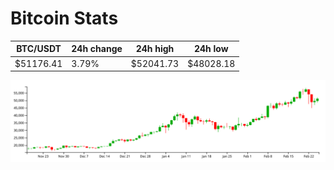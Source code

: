 # Bitcoin Stats

BTC/USDT|24h change|24h high|24h low|
|---|---|---|---|
|$51176.41|3.79%|$52041.73|$48028.18|

<img src="./chart.svg">
